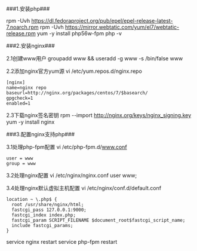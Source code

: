 ###1.安装php###

rpm -Uvh https://dl.fedoraproject.org/pub/epel/epel-release-latest-7.noarch.rpm
rpm -Uvh https://mirror.webtatic.com/yum/el7/webtatic-release.rpm
yum -y install php56w-fpm
php -v


###2.安装nginx###

2.1创建www用户
groupadd www && useradd -g www -s /bin/false www

2.2添加nginx官方yum源
vi /etc/yum.repos.d/nginx.repo

    [nginx]
    name=nginx repo
    baseurl=http://nginx.org/packages/centos/7/$basearch/
    gpgcheck=1
    enabled=1


2.3下载nginx签名密钥
rpm --import http://nginx.org/keys/nginx_signing.key
yum -y install nginx

###3.配置nginx支持php###

3.1处理php-fpm配置
vi /etc/php-fpm.d/www.conf

    user = www
    group = www


3.2处理nginx配置
vi /etc/nginx/nginx.conf
    user www;
    
3.4处理nginx默认虚拟主机配置
vi /etc/nginx/conf.d/default.conf 

    location ~ \.php$ {
      root /usr/share/nginx/html;
      fastcgi_pass 127.0.0.1:9000;
      fastcgi_index index.php;
      fastcgi_param SCRIPT_FILENAME $document_root$fastcgi_script_name;
      include fastcgi_params;
    }
    
    
    
service nginx restart
service php-fpm restart

